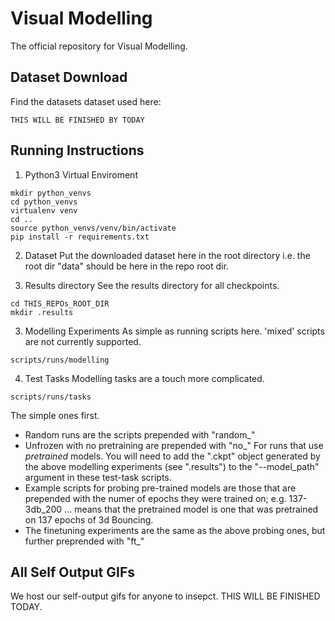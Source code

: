 # Visual Modelling
The official repository for Visual Modelling.

## Dataset Download
Find the datasets dataset used here:
```
THIS WILL BE FINISHED BY TODAY
```

## Running Instructions
1. Python3 Virtual Enviroment
```
mkdir python_venvs
cd python_venvs
virtualenv venv
cd ..
source python_venvs/venv/bin/activate
pip install -r requirements.txt
``` 
2. Dataset
Put the downloaded dataset here in the root directory i.e. the root dir "data" should be here in the repo root dir.

3. Results directory
See the results directory for all checkpoints.
```
cd THIS_REPOs_ROOT_DIR
mkdir .results
```

3. Modelling Experiments
As simple as running scripts here. 'mixed' scripts are not currently supported.
```
scripts/runs/modelling
```

4. Test Tasks
Modelling tasks are a touch more complicated.
```
scripts/runs/tasks
```
The simple ones first.
- Random runs are the scripts prepended with "random_"
- Unfrozen with no pretraining are prepended with "no_"
For runs that use *pretrained* models. You will need to add the ".ckpt" object generated by the above modelling experiments (see ".results") to the "--model\_path" argument in these test-task scripts.
- Example scripts for probing pre-trained models are those that are prepended with the numer of epochs they were trained on; e.g. 137-3db_200 ... means that the pretrained model is one that was pretrained on 137 epochs of 3d Bouncing.
- The finetuning experiments are the same as the above probing ones, but further preprended with "ft_"

## All Self Output GIFs
We host our self-output gifs for anyone to insepct. THIS WILL BE FINISHED TODAY.

